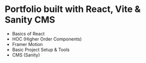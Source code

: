 # Portfolio built with React, Vite & Sanity CMS

- Basics of React
- HOC (Higher Order Components)
- Framer Motion 
- Basic Project Setup & Tools
- CMS (Sanity) 
